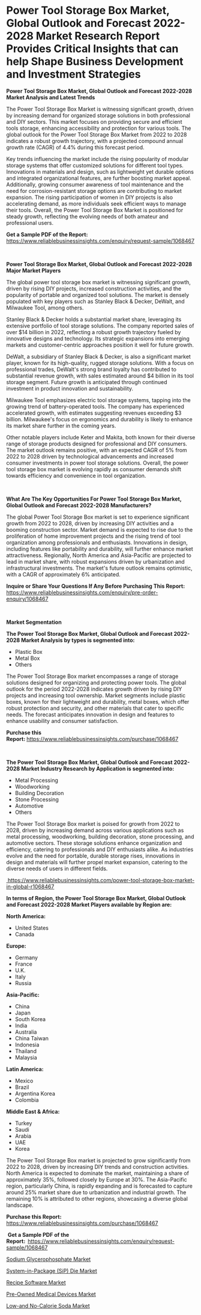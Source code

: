<p><h1>Power Tool Storage Box Market, Global Outlook and Forecast 2022-2028 Market Research Report Provides Critical Insights that can help Shape Business Development and Investment Strategies</h1></p><p><strong>Power Tool Storage Box Market, Global Outlook and Forecast 2022-2028 Market Analysis and Latest Trends</strong></p>
<p><p>The Power Tool Storage Box Market is witnessing significant growth, driven by increasing demand for organized storage solutions in both professional and DIY sectors. This market focuses on providing secure and efficient tools storage, enhancing accessibility and protection for various tools. The global outlook for the Power Tool Storage Box Market from 2022 to 2028 indicates a robust growth trajectory, with a projected compound annual growth rate (CAGR) of 4.4% during this forecast period.</p><p>Key trends influencing the market include the rising popularity of modular storage systems that offer customized solutions for different tool types. Innovations in materials and design, such as lightweight yet durable options and integrated organizational features, are further boosting market appeal. Additionally, growing consumer awareness of tool maintenance and the need for corrosion-resistant storage options are contributing to market expansion. The rising participation of women in DIY projects is also accelerating demand, as more individuals seek efficient ways to manage their tools. Overall, the Power Tool Storage Box Market is positioned for steady growth, reflecting the evolving needs of both amateur and professional users.</p></p>
<p><strong>Get a Sample PDF of the Report:&nbsp;</strong> <a href="https://www.reliablebusinessinsights.com/enquiry/request-sample/1068467">https://www.reliablebusinessinsights.com/enquiry/request-sample/1068467</a></p>
<p>&nbsp;</p>
<p><strong>Power Tool Storage Box Market, Global Outlook and Forecast 2022-2028 Major Market Players</strong></p>
<p><p>The global power tool storage box market is witnessing significant growth, driven by rising DIY projects, increased construction activities, and the popularity of portable and organized tool solutions. The market is densely populated with key players such as Stanley Black & Decker, DeWalt, and Milwaukee Tool, among others.</p><p>Stanley Black & Decker holds a substantial market share, leveraging its extensive portfolio of tool storage solutions. The company reported sales of over $14 billion in 2022, reflecting a robust growth trajectory fueled by innovative designs and technology. Its strategic expansions into emerging markets and customer-centric approaches position it well for future growth.</p><p>DeWalt, a subsidiary of Stanley Black & Decker, is also a significant market player, known for its high-quality, rugged storage solutions. With a focus on professional trades, DeWalt's strong brand loyalty has contributed to substantial revenue growth, with sales estimated around $4 billion in its tool storage segment. Future growth is anticipated through continued investment in product innovation and sustainability.</p><p>Milwaukee Tool emphasizes electric tool storage systems, tapping into the growing trend of battery-operated tools. The company has experienced accelerated growth, with estimates suggesting revenues exceeding $3 billion. Milwaukee's focus on ergonomics and durability is likely to enhance its market share further in the coming years.</p><p>Other notable players include Keter and Makita, both known for their diverse range of storage products designed for professional and DIY consumers. The market outlook remains positive, with an expected CAGR of 5% from 2022 to 2028 driven by technological advancements and increased consumer investments in power tool storage solutions. Overall, the power tool storage box market is evolving rapidly as consumer demands shift towards efficiency and convenience in tool organization.</p></p>
<p>&nbsp;</p>
<p><strong>What Are The Key Opportunities For Power Tool Storage Box Market, Global Outlook and Forecast 2022-2028 Manufacturers?</strong></p>
<p><p>The global Power Tool Storage Box market is set to experience significant growth from 2022 to 2028, driven by increasing DIY activities and a booming construction sector. Market demand is expected to rise due to the proliferation of home improvement projects and the rising trend of tool organization among professionals and enthusiasts. Innovations in design, including features like portability and durability, will further enhance market attractiveness. Regionally, North America and Asia-Pacific are projected to lead in market share, with robust expansions driven by urbanization and infrastructural investments. The market's future outlook remains optimistic, with a CAGR of approximately 6% anticipated.</p></p>
<p><strong>Inquire or Share Your Questions If Any Before Purchasing This Report:</strong> <a href="https://www.reliablebusinessinsights.com/enquiry/pre-order-enquiry/1068467">https://www.reliablebusinessinsights.com/enquiry/pre-order-enquiry/1068467</a></p>
<p>&nbsp;</p>
<p><strong>Market Segmentation</strong></p>
<p><strong>The Power Tool Storage Box Market, Global Outlook and Forecast 2022-2028 Market Analysis by types is segmented into:</strong></p>
<p><ul><li>Plastic Box</li><li>Metal Box</li><li>Others</li></ul></p>
<p><p>The Power Tool Storage Box market encompasses a range of storage solutions designed for organizing and protecting power tools. The global outlook for the period 2022-2028 indicates growth driven by rising DIY projects and increasing tool ownership. Market segments include plastic boxes, known for their lightweight and durability, metal boxes, which offer robust protection and security, and other materials that cater to specific needs. The forecast anticipates innovation in design and features to enhance usability and consumer satisfaction.</p></p>
<p><strong>Purchase this Report:&nbsp;</strong><a href="https://www.reliablebusinessinsights.com/purchase/1068467">https://www.reliablebusinessinsights.com/purchase/1068467</a></p>
<p>&nbsp;</p>
<p><strong>The Power Tool Storage Box Market, Global Outlook and Forecast 2022-2028 Market Industry Research by Application is segmented into:</strong></p>
<p><ul><li>Metal Processing</li><li>Woodworking</li><li>Building Decoration</li><li>Stone Processing</li><li>Automotive</li><li>Others</li></ul></p>
<p><p>The Power Tool Storage Box market is poised for growth from 2022 to 2028, driven by increasing demand across various applications such as metal processing, woodworking, building decoration, stone processing, and automotive sectors. These storage solutions enhance organization and efficiency, catering to professionals and DIY enthusiasts alike. As industries evolve and the need for portable, durable storage rises, innovations in design and materials will further propel market expansion, catering to the diverse needs of users in different fields.</p></p>
<p><a href="https://www.reliablebusinessinsights.com/power-tool-storage-box-market-in-global-r1068467">&nbsp;https://www.reliablebusinessinsights.com/power-tool-storage-box-market-in-global-r1068467</a></p>
<p><strong>In terms of Region, the Power Tool Storage Box Market, Global Outlook and Forecast 2022-2028 Market Players available by Region are:</strong></p>
<p>
    <p> <strong> North America: </strong>
        <ul>
            <li>United States</li>
            <li>Canada</li>
        </ul>
        </p> 
    <p> <strong> Europe: </strong>
        <ul>
            <li>Germany</li>
            <li>France</li>
            <li>U.K.</li>
            <li>Italy</li>
            <li>Russia</li>
        </ul>
        </p> 
    <p> <strong> Asia-Pacific: </strong>
        <ul>
            <li>China</li>
            <li>Japan</li>
            <li>South Korea</li>
            <li>India</li>
            <li>Australia</li>
            <li>China Taiwan</li>
            <li>Indonesia</li>
            <li>Thailand</li>
            <li>Malaysia</li>
        </ul>
        </p> 
    <p> <strong> Latin America: </strong>
        <ul>
            <li>Mexico</li>
            <li>Brazil</li>
            <li>Argentina Korea</li>
            <li>Colombia</li>
        </ul>
        </p> 
    <p> <strong> Middle East & Africa: </strong>
        <ul>
            <li>Turkey</li>
            <li>Saudi</li>
            <li>Arabia</li>
            <li>UAE</li>
            <li>Korea</li>
        </ul>
    </p>
    </p>
<p><p>The Power Tool Storage Box market is projected to grow significantly from 2022 to 2028, driven by increasing DIY trends and construction activities. North America is expected to dominate the market, maintaining a share of approximately 35%, followed closely by Europe at 30%. The Asia-Pacific region, particularly China, is rapidly expanding and is forecasted to capture around 25% market share due to urbanization and industrial growth. The remaining 10% is attributed to other regions, showcasing a diverse global landscape.</p></p>
<p><strong>Purchase this Report: </strong><a href="https://www.reliablebusinessinsights.com/purchase/1068467">https://www.reliablebusinessinsights.com/purchase/1068467</a></p>
<p>&nbsp;<strong>Get a Sample PDF of the Report:&nbsp;&nbsp;</strong><a href="https://www.reliablebusinessinsights.com/enquiry/request-sample/1068467">https://www.reliablebusinessinsights.com/enquiry/request-sample/1068467</a></p>
<p><strong></strong></p>
<p><p><a href="https://www.linkedin.com/pulse/future-sodium-glycerophosphate-market-global-forecast-trends-tawxf?trackingId=dGhI87MMV6GRt7ayCk97ZA%3D%3D">Sodium Glycerophosphate Market</a></p><p><a href="https://medium.com/@crystalwastonh89/global-system-in-package-sip-die-market-size-is-expected-to-experience-a-cagr-of-13-1-39fb1fb2a13b">System-in-Package (SiP) Die Market</a></p><p><a href="https://www.linkedin.com/pulse/recipe-software-market-size-growth-industry-analysis-segmentation-0f1yf?trackingId=PEVjkybVTByKkKP1r1sb8g%3D%3D">Recipe Software Market</a></p><p><a href="https://medium.com/@ornellwebster/pre-owned-medical-devices-market-industry-trends-and-forecast-for-period-from-2024-to-2031-a4936ba679c5">Pre-Owned Medical Devices Market</a></p><p><a href="https://issuu.com/reportprime-2/docs/low-and-no-calorie-soda-market-size_65c9797b6e35f8">Low-and No-Calorie Soda Market</a></p></p>